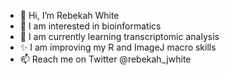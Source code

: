 - 👋 Hi, I’m Rebekah White
- 👀 I am interested in bioinformatics
- 🌱 I am currently learning transcriptomic analysis
- ✨ I am improving my R and ImageJ macro skills
- 📫 Reach me on Twitter @rebekah_jwhite 

<!---
berk1835/berk1835 is a ✨ special ✨ repository because its `README.md` (this file) appears on your GitHub profile.
You can click the Preview link to take a look at your changes.
--->

